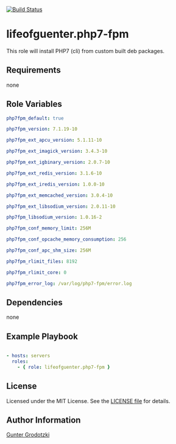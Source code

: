 [![Build Status](https://travis-ci.org/lifeofguenter/ansible-role-php7-fpm.svg?branch=master)](https://travis-ci.org/lifeofguenter/ansible-role-php7-fpm)

# lifeofguenter.php7-fpm

This role will install PHP7 (cli) from custom built deb packages.

## Requirements

none

## Role Variables

```yaml
php7fpm_default: true

php7fpm_version: 7.1.19-10

php7fpm_ext_apcu_version: 5.1.11-10

php7fpm_ext_imagick_version: 3.4.3-10

php7fpm_ext_igbinary_version: 2.0.7-10

php7fpm_ext_redis_version: 3.1.6-10

php7fpm_ext_iredis_version: 1.0.0-10

php7fpm_ext_memcached_version: 3.0.4-10

php7fpm_ext_libsodium_version: 2.0.11-10

php7fpm_libsodium_version: 1.0.16-2

php7fpm_conf_memory_limit: 256M

php7fpm_conf_opcache_memory_consumption: 256

php7fpm_conf_apc_shm_size: 256M

php7fpm_rlimit_files: 8192

php7fpm_rlimit_core: 0

php7fpm_error_log: /var/log/php7-fpm/error.log
```

## Dependencies

none

## Example Playbook

```yaml

- hosts: servers
  roles:
    - { role: lifeofguenter.php7-fpm }
```

## License

Licensed under the MIT License. See the [LICENSE file](LICENSE) for details.

## Author Information

[Gunter Grodotzki](https://lifeofguenter.de)
